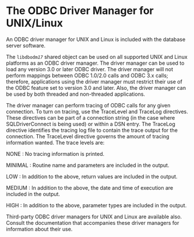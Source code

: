 <!-- loio815e71c46ce210149f1b81ba006abedd -->

# The ODBC Driver Manager for UNIX/Linux

An ODBC driver manager for UNIX and Linux is included with the database server software.

The <code>libdbodm<i>17</i></code> shared object can be used on all supported UNIX and Linux platforms as an ODBC driver manager. The driver manager can be used to load any version 3.0 or later ODBC driver. The driver manager will not perform mappings between ODBC 1.0/2.0 calls and ODBC 3.x calls; therefore, applications using the driver manager must restrict their use of the ODBC feature set to version 3.0 and later. Also, the driver manager can be used by both threaded and non-threaded applications.

The driver manager can perform tracing of ODBC calls for any given connection. To turn on tracing, use the TraceLevel and TraceLog directives. These directives can be part of a connection string \(in the case where SQLDriverConnect is being used\) or within a DSN entry. The TraceLog directive identifies the tracing log file to contain the trace output for the connection. The TraceLevel directive governs the amount of tracing information wanted. The trace levels are:

NONE
:   No tracing information is printed.

MINIMAL
:   Routine name and parameters are included in the output.

LOW
:   In addition to the above, return values are included in the output.

MEDIUM
:   In addition to the above, the date and time of execution are included in the output.

HIGH
:   In addition to the above, parameter types are included in the output.

Third-party ODBC driver managers for UNIX and Linux are available also. Consult the documentation that accompanies these driver managers for information about their use.

